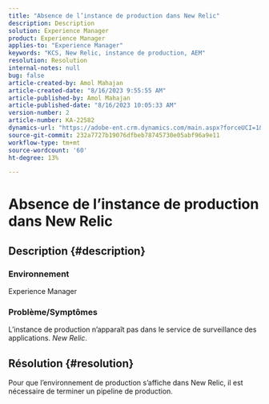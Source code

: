 ```yaml
---
title: "Absence de l’instance de production dans New Relic"
description: Description
solution: Experience Manager
product: Experience Manager
applies-to: "Experience Manager"
keywords: "KCS, New Relic, instance de production, AEM"
resolution: Resolution
internal-notes: null
bug: false
article-created-by: Amol Mahajan
article-created-date: "8/16/2023 9:55:55 AM"
article-published-by: Amol Mahajan
article-published-date: "8/16/2023 10:05:33 AM"
version-number: 2
article-number: KA-22582
dynamics-url: "https://adobe-ent.crm.dynamics.com/main.aspx?forceUCI=1&pagetype=entityrecord&etn=knowledgearticle&id=73509313-1b3c-ee11-bdf4-6045bd006079"
source-git-commit: 232a7727b19076dfbeb78745730e05abf96a9e11
workflow-type: tm+mt
source-wordcount: '60'
ht-degree: 13%

---
```


# Absence de l’instance de production dans New Relic

## Description {#description}


### <b>Environnement</b>

Experience Manager



### <b>Problème/Symptômes</b>

L’instance de production n’apparaît pas dans le service de surveillance des applications. *New Relic*.


## Résolution {#resolution}


Pour que l’environnement de production s’affiche dans New Relic, il est nécessaire de terminer un pipeline de production.
